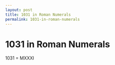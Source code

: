 ```yaml
---
layout: post
title: 1031 in Roman Numerals
permalink: 1031-in-roman-numerals
---
```


# 1031 in Roman Numerals

1031 = MXXXI
